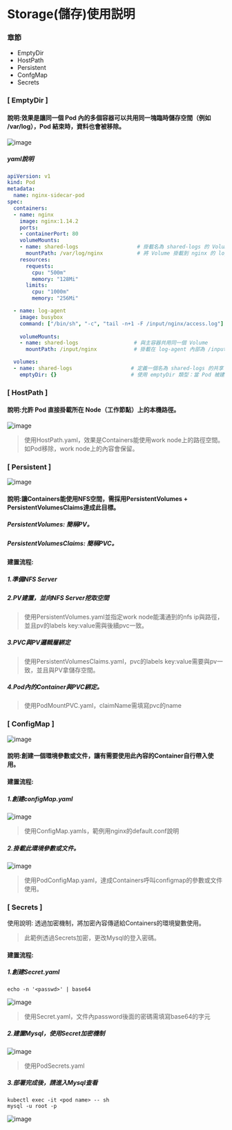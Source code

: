 # Storage(儲存)使用説明
### 章節
* EmptyDir
* HostPath
* Persistent
* ConfgMap
* Secrets
### [ EmptyDir ]
#### 說明:效果是讓同一個 Pod 內的多個容器可以共用同一塊臨時儲存空間（例如 /var/log），Pod 結束時，資料也會被移除。
![image](https://user-images.githubusercontent.com/39659664/223010027-1f7aa4a8-e881-45d9-870b-f185e85bc448.png)
##### yaml說明
```yaml
apiVersion: v1
kind: Pod
metadata:
  name: nginx-sidecar-pod                 
spec:
  containers:
  - name: nginx                           
    image: nginx:1.14.2                   
    ports:
    - containerPort: 80                   
    volumeMounts:
    - name: shared-logs                   # 掛載名為 shared-logs 的 Volume
      mountPath: /var/log/nginx           # 將 Volume 掛載到 nginx 的 log 資料夾路徑
    resources:
      requests:
        cpu: "500m"                       
        memory: "128Mi"                   
      limits:
        cpu: "1000m"                     
        memory: "256Mi"                   

  - name: log-agent                       
    image: busybox                       
    command: ["/bin/sh", "-c", "tail -n+1 -F /input/nginx/access.log"]
                                         
    volumeMounts:
    - name: shared-logs                  # 與主容器共用同一個 Volume
      mountPath: /input/nginx            # 掛載在 log-agent 內部為 /input/nginx

  volumes:
  - name: shared-logs                   # 定義一個名為 shared-logs 的共享 Volume
    emptyDir: {}                        # 使用 emptyDir 類型：當 Pod 被建立時產生，刪除後資料會消失
```
### [ HostPath ]
#### 說明:允許 Pod 直接掛載所在 Node（工作節點）上的本機路徑。
![image](https://user-images.githubusercontent.com/39659664/223010500-437057b0-c669-439a-80ff-045cdf429e1d.png)

> 使用HostPath.yaml，效果是Containers能使用work node上的路徑空間。如Pod移除，work node上的內容會保留。
### [ Persistent ]
![image](https://user-images.githubusercontent.com/39659664/223010972-6128aaf6-19a0-4a14-9e64-1fb0d55e47cb.png)
#### 說明:讓Containers能使用NFS空間，需採用PersistentVolumes + PersistentVolumesClaims達成此目標。
##### PersistentVolumes: 簡稱PV。
##### PersistentVolumesClaims: 簡稱PVC。 
#### 建置流程:
##### 1.準備NFS Server
##### 2.PV建置，並向NFS Server挖取空間
> 使用PersistentVolumes.yaml並指定work node能溝通到的nfs ip與路徑，並且pv的labels key:value需與後續pvc一致。
##### 3.PVC與PV邏輯層綁定
> 使用PersistentVolumesClaims.yaml，pvc的labels key:value需要與pv一致，並且與PV拿儲存空間。
##### 4.Pod內的Container與PVC綁定。
> 使用PodMountPVC.yaml，claimName需填寫pvc的name
### [ ConfigMap ]
![image](https://user-images.githubusercontent.com/39659664/223612473-5118e1c3-9ebc-4d84-9c97-b64f8dfbc0a9.png)
#### 說明:創建一個環境參數或文件，讓有需要使用此內容的Container自行帶入使用。
#### 建置流程:
##### 1.創建configMap.yaml
![image](https://user-images.githubusercontent.com/39659664/223613431-dae72a3d-2b78-4ac5-94a1-b10001784d7f.png)
> 使用ConfigMap.yamls，範例用nginx的default.conf說明
##### 2.掛載此環境參數或文件。
![image](https://user-images.githubusercontent.com/39659664/223614311-985f364f-9eb9-411d-9471-63a424d38363.png)
> 使用PodConfigMap.yaml，達成Containers呼叫configmap的參數或文件使用。
### [ Secrets ]
使用說明: 透過加密機制，將加密內容傳遞給Containers的環境變數使用。
> 此範例透過Secrets加密，更改Mysql的登入密碼。
#### 建置流程:
##### 1.創建Secret.yaml
    echo -n '<passwd>' | base64
![image](https://user-images.githubusercontent.com/39659664/223894085-6540614e-c03f-418a-a319-66416fa071b9.png)
> 使用Secret.yaml，文件內password後面的密碼需填寫base64的字元
##### 2.建置Mysql，使用Secret加密機制
![image](https://user-images.githubusercontent.com/39659664/223894740-6d94579d-e330-4905-9b90-c5cc800ceb6b.png)
> 使用PodSecrets.yaml
##### 3.部署完成後，請進入Mysql查看
    kubectl exec -it <pod name> -- sh
    mysql -u root -p
![image](https://user-images.githubusercontent.com/39659664/223895723-140bfdd2-a542-4292-bb46-2888a67bf051.png)
